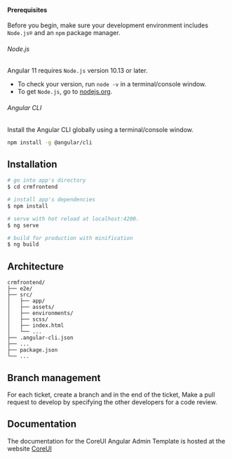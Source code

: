 
#### Prerequisites
Before you begin, make sure your development environment includes `Node.js®` and an `npm` package manager.

###### Node.js
Angular 11 requires `Node.js` version 10.13 or later.

- To check your version, run `node -v` in a terminal/console window.
- To get `Node.js`, go to [nodejs.org](https://nodejs.org/).

###### Angular CLI
Install the Angular CLI globally using a terminal/console window.
```bash
npm install -g @angular/cli
```

## Installation

``` bash
# go into app's directory
$ cd crmfrontend

# install app's dependencies
$ npm install

# serve with hot reload at localhost:4200.
$ ng serve

# build for production with minification
$ ng build
```

## Architecture

```
crmfrontend/
├── e2e/
├── src/
│   ├── app/
│   ├── assets/
│   ├── environments/
│   ├── scss/
│   ├── index.html
│   └── ...
├── .angular-cli.json
├── ...
├── package.json
└── ...
```
## Branch management 

For each ticket, create a branch and in the end of the ticket, 
Make a pull request to develop by specifying the other developers for a code review.

## Documentation

The documentation for the CoreUI Angular Admin Template is hosted at the website [CoreUI](https://coreui.io/angular/)


